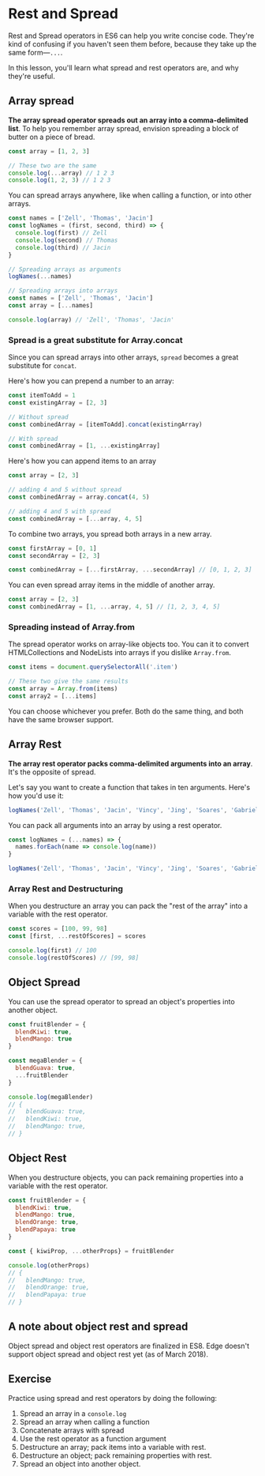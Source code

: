 # Rest and Spread

Rest and Spread operators in ES6 can help you write concise code. They're kind of confusing if you haven't seen them before, because they take up the same form—`...`.

In this lesson, you'll learn what spread and rest operators are, and why they're useful.

## Array spread

**The array spread operator spreads out an array into a comma-delimited list**. To help you remember array spread, envision spreading a block of butter on a piece of bread.

```js
const array = [1, 2, 3]

// These two are the same
console.log(...array) // 1 2 3
console.log(1, 2, 3) // 1 2 3
```

You can spread arrays anywhere, like when calling a function, or into other arrays.

```js
const names = ['Zell', 'Thomas', 'Jacin']
const logNames = (first, second, third) => {
  console.log(first) // Zell
  console.log(second) // Thomas
  console.log(third) // Jacin
}

// Spreading arrays as arguments
logNames(...names)
```

```js
// Spreading arrays into arrays
const names = ['Zell', 'Thomas', 'Jacin']
const array = [...names]

console.log(array) // 'Zell', 'Thomas', 'Jacin'
```

### Spread is a great substitute for Array.concat

Since you can spread arrays into other arrays, `spread` becomes a great substitute for `concat`.

Here's how you can prepend a number to an array:

```js
const itemToAdd = 1
const existingArray = [2, 3]

// Without spread
const combinedArray = [itemToAdd].concat(existingArray)

// With spread
const combinedArray = [1, ...existingArray]
```

Here's how you can append items to an array

```js
const array = [2, 3]

// adding 4 and 5 without spread
const combinedArray = array.concat(4, 5)

// adding 4 and 5 with spread
const combinedArray = [...array, 4, 5]
```

To combine two arrays, you spread both arrays in a new array.

```js
const firstArray = [0, 1]
const secondArray = [2, 3]

const combinedArray = [...firstArray, ...secondArray] // [0, 1, 2, 3]
```

You can even spread array items in the middle of another array.

```js
const array = [2, 3]
const combinedArray = [1, ...array, 4, 5] // [1, 2, 3, 4, 5]
```

### Spreading instead of Array.from

The spread operator works on array-like objects too. You can it to convert HTMLCollections and NodeLists into arrays if you dislike `Array.from`.

```js
const items = document.querySelectorAll('.item')

// These two give the same results
const array = Array.from(items)
const array2 = [...items]
```

You can choose whichever you prefer. Both do the same thing, and both have the same browser support.

## Array Rest

**The array rest operator packs comma-delimited arguments into an array**. It's the opposite of spread.

Let's say you want to create a function that takes in ten arguments. Here's how you'd use it:

```js
logNames('Zell', 'Thomas', 'Jacin', 'Vincy', 'Jing', 'Soares', 'Gabrielle', 'Justin')
```

You can pack all arguments into an array by using a rest operator.

```js
const logNames = (...names) => {
  names.forEach(name => console.log(name))
}

logNames('Zell', 'Thomas', 'Jacin', 'Vincy', 'Jing', 'Soares', 'Gabrielle', 'Justin')
```

### Array Rest and Destructuring

When you destructure an array you can pack the "rest of the array" into a variable with the rest operator.

```js
const scores = [100, 99, 98]
const [first, ...restOfScores] = scores

console.log(first) // 100
console.log(restOfScores) // [99, 98]
```

## Object Spread

You can use the spread operator to spread an object's properties into another object.

```js
const fruitBlender = {
  blendKiwi: true,
  blendMango: true
}

const megaBlender = {
  blendGuava: true,
  ...fruitBlender
}

console.log(megaBlender)
// {
//   blendGuava: true,
//   blendKiwi: true,
//   blendMango: true,
// }
```

## Object Rest

When you destructure objects, you can pack remaining properties into a variable with the rest operator.

```js
const fruitBlender = {
  blendKiwi: true,
  blendMango: true,
  blendOrange: true,
  blendPapaya: true
}
```

```js
const { kiwiProp, ...otherProps} = fruitBlender

console.log(otherProps)
// {
//   blendMango: true,
//   blendOrange: true,
//   blendPapaya: true
// }
```

## A note about object rest and spread

Object spread and object rest operators are finalized in ES8. Edge doesn't support object spread and object rest yet (as of March 2018).

## Exercise

Practice using spread and rest operators by doing the following:

1. Spread an array in a `console.log`
2. Spread an array when calling a function
3. Concatenate arrays with spread
4. Use the rest operator as a function argument
5. Destructure an array; pack items into a variable with  rest.
6. Destructure an object; pack remaining properties with rest.
7. Spread an object into another object.

